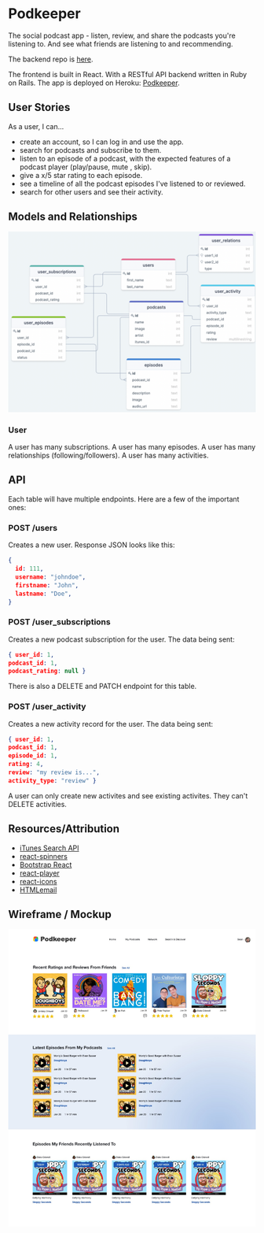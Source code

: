 # Podkeeper

The social podcast app - listen, review, and share the podcasts you're listening to. And see what friends are listening to and recommending. 

The backend repo is [here](https://github.com/smh1988-2/podkeeper-be).

The frontend is built in React. With a RESTful API backend written in Ruby on Rails. The app is deployed on Heroku: [Podkeeper](http://www.podkeeper.live).

## User Stories

As a user, I can...
* create an account, so I can log in and use the app.
* search for podcasts and subscribe to them.
* listen to an episode of a podcast, with the expected features of a podcast player (play/pause, mute , skip).
* give a x/5 star rating to each episode.
* see a timeline of all the podcast episodes I've listened to or reviewed.
* search for other users and see their activity.

## Models and Relationships

![My Data Relationships](public/podkeep-db-diagram.png)

### User
A user has many subscriptions.
A user has many episodes.
A user has many relationships (following/followers).
A user has many activities.


## API

Each table will have multiple endpoints. Here are a few of the important ones:

### POST /users

Creates a new user. Response JSON looks like this:

```json
{ 
  id: 111,
  username: "johndoe",
  firstname: "John",
  lastname: "Doe",
}
```

### POST /user_subscriptions

Creates a new podcast subscription for the user. The data being sent:

```json
{ user_id: 1,
podcast_id: 1,
podcast_rating: null }
```

There is also a DELETE and PATCH endpoint for this table.

### POST /user_activity

Creates a new activity record for the user. The data being sent:

```json
{ user_id: 1,
podcast_id: 1,
episode_id: 1,
rating: 4,
review: "my review is...",
activity_type: "review" }
```
A user can only create new activites and see existing activites. They can't DELETE activities.

## Resources/Attribution
* [iTunes Search API](https://developer.apple.com/library/archive/documentation/AudioVideo/Conceptual/iTuneSearchAPI/index.html#//apple_ref/doc/uid/TP40017632-CH3-SW1)
* [react-spinners](https://www.npmjs.com/package/react-spinners)
* [Bootstrap React](https://react-bootstrap.github.io/)
* [react-player](https://www.npmjs.com/package/react-player)
* [react-icons](https://react-icons.github.io/react-icons/)
* [HTMLemail](https://github.com/leemunroe/responsive-html-email-template)


## Wireframe / Mockup

![My Data Relationships](public/Homepage-1.jpeg)
